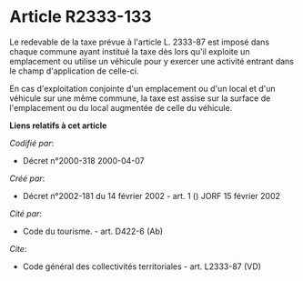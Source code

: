 # Article R2333-133

Le redevable de la taxe prévue à l'article L. 2333-87 est imposé dans chaque commune ayant institué la taxe dès lors qu'il
exploite un emplacement ou utilise un véhicule pour y exercer une activité entrant dans le champ d'application de celle-ci. 

En cas d'exploitation conjointe d'un emplacement ou d'un local et d'un véhicule sur une même commune, la taxe est assise sur
la surface de l'emplacement ou du local augmentée de celle du véhicule.

**Liens relatifs à cet article**

_Codifié par_:

  - Décret n°2000-318 2000-04-07

_Créé par_:

  - Décret n°2002-181 du 14 février 2002 - art. 1 () JORF 15 février 2002

_Cité par_:

  - Code du tourisme. - art. D422-6 (Ab)

_Cite_:

  - Code général des collectivités territoriales - art. L2333-87 (VD)
